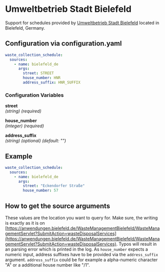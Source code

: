 # Umweltbetrieb Stadt Bielefeld

Support for schedules provided by [Umweltbetrieb Stadt Bielefeld](https://www.bielefeld.de/umweltbetrieb) located in Bielefeld, Germany.

## Configuration via configuration.yaml

```yaml
waste_collection_schedule:
  sources:
    - name: bielefeld_de
      args:
        street: STREET
        house_number: HNR
        address_suffix: HNR_SUFFIX
```

### Configuration Variables

**street**<br>
*(string) (required)*

**house_number**<br>
*(integer) (required)*

**address_suffix**<br>
*(string) (optional) (default: "")*

## Example

```yaml
waste_collection_schedule:
  sources:
    - name: bielefeld_de
      args:
        street: "Eckendorfer Straße"
        house_number: 57
```

## How to get the source arguments

These values are the location you want to query for. Make sure, the writing is exactly as it is on [https://anwendungen.bielefeld.de/WasteManagementBielefeld/WasteManagementServlet?SubmitAction=wasteDisposalServices](https://anwendungen.bielefeld.de/WasteManagementBielefeld/WasteManagementServlet?SubmitAction=wasteDisposalServices). Typos will result in an parsing error which is printed in the log. As `house_number` expects a numeric input, address suffixes have to be provided via the `address_suffix` argument.
`address_suffix` could be for example a alpha-numeric character "A" or a additional house number like "/1".